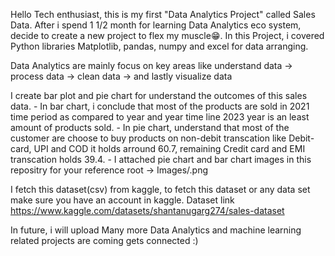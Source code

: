Hello Tech enthusiast, this is my first "Data Analytics Project" called Sales Data. After i spend 1 1/2 month for learning Data Analytics eco system, decide to create a new project to flex my muscle😁. In this Project, i covered Python libraries Matplotlib, pandas, numpy and excel for data arranging.

Data Analytics are mainly focus on key areas like understand data -> process data -> clean data -> and lastly visualize data   

I create bar plot and pie chart for understand the outcomes of this sales data. 
        - In bar chart, i conclude that most of the products are sold in 2021 time period as compared to year and year time line 2023 year is an least amount of products sold. 
        - In pie chart, understand that most of the customer are choose to buy products on non-debit transcation like Debit-card, UPI and COD it holds arround 60.7, remaining Credit card and EMI transcation holds 39.4.
        - I attached pie chart and bar chart images in this repositry for your reference root -> Images/.png

I fetch this dataset(csv) from kaggle, to fetch this dataset or any data set make sure you have an account in kaggle. Dataset link https://www.kaggle.com/datasets/shantanugarg274/sales-dataset

In future, i will upload Many more Data Analytics and machine learning related projects are coming gets connected :)

